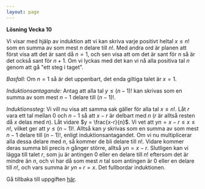 ```yaml
---
layout: page
---
```


<script type="text/javascript"
        src="https://cdnjs.cloudflare.com/ajax/libs/mathjax/2.7.0/MathJax.js?config=TeX-AMS_CHTML"></script>
<script type="text/x-mathjax-config">
MathJax.Hub.Config({
tex2jax: {
inlineMath: [['$','$'], ['\\(','\\)']],
processEscapes: true},
jax: ["input/TeX","input/MathML","input/AsciiMath","output/CommonHTML"],
extensions: ["tex2jax.js","mml2jax.js","asciimath2jax.js","MathMenu.js","MathZoom.js","AssistiveMML.js", "[Contrib]/a11y/accessibility-menu.js"],
TeX: {
extensions: ["AMSmath.js","AMSsymbols.js","noErrors.js","noUndefined.js"],
equationNumbers: {
autoNumber: "AMS"
}
}
});
</script>

**Lösning Vecka 10**

Vi visar med hjälp av induktion att vi kan skriva varje positivt heltal $x \leq n!$ som en summa av som mest $n$ delare till $n!$. Med andra ord är planen att först visa att det är sant då $n=1$, och sen visa att om det är sant för $n$ så är det också sant för $n+1$. Om vi lyckas med det kan vi nå alla positiva tal $n$ genom att gå "ett steg i taget".

*Basfall:* Om $n = 1$ så är det uppenbart, det enda giltiga talet är $x = 1$.

*Induktionsantagande:* Antag att alla tal $y \leq (n-1)!$ kan skrivas som en summa av som mest $n-1$ delare till $(n-1)!$.

*Induktionssteg:* Vi vill nu visa att samma sak gäller för alla tal $x \leq n!$. Låt $r$ vara ett tal mellan $0$ och $n-1$ så att $x-r$ är delbart med $n$ ($r$ är alltså resten då $x$ delas med $n$). Låt vidare $y = \frac{x-r}{n}$. Vi vet att $yn = x-r \leq x \leq n!$, vilket ger att $y \leq (n-1)!$. Alltså kan $y$ skrivas som en summa av som mest $n-1$ delare till $(n-1)!$, enligt induktionsantagandet. Om vi nu multiplicerar alla dessa delare med $n$, så kommer de bli delare till $n!$. Vidare kommer deras summa bli precis $n$ gånger större, alltså $yn = x - r$. Slutligen kan vi lägga till talet $r$, som ju är antingen $0$ eller en delare till $n!$ eftersom det är mindre än $n$, och vi har då som mest $n$ tal som antingen är $0$ eller en delare till $n!$, och vars summa är $yn + r = x$. Det fullbordar induktionen.


Gå tillbaka till uppgiften [här](/blog/2020/09/05/veckans-problem-10/).

